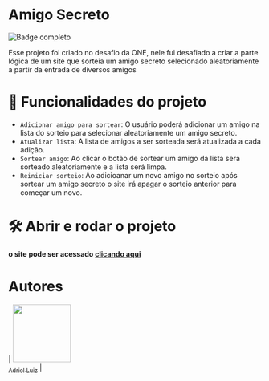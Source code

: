 # Amigo Secreto
![Badge completo](http://img.shields.io/static/v1?label=STATUS&message=COMPLETO&color=GREEN&style=for-the-badge)

Esse projeto foi criado no desafio da ONE, nele fui desafiado a criar a parte lógica de um site que sorteia um amigo secreto selecionado aleatoriamente a partir da entrada de diversos amigos

# :hammer: Funcionalidades do projeto

- `Adicionar amigo para sortear`: O usuário poderá adicionar um amigo na lista do sorteio para selecionar aleatoriamente um amigo secreto.
- `Atualizar lista`: A lista de amigos a ser sorteada será atualizada a cada adição.
- `Sortear amigo`: Ao clicar o botão de sortear um amigo da lista sera sorteado aleatoriamente e a lista será limpa.
- `Reiniciar sorteio`: Ao adicioanar um novo amigo no sorteio após sortear um amigo secreto o site irá apagar o sorteio anterior para começar um novo.

# 🛠️ Abrir e rodar o projeto

**o site pode ser acessado [clicando aqui](https://draraedus.github.io/amigo-secreto/)**

# Autores

| [<img loading="lazy" src="https://avatars.githubusercontent.com/u/78824881?v=4" width=115><br><sub>Adriel Luiz</sub>](https://github.com/draraedus) |